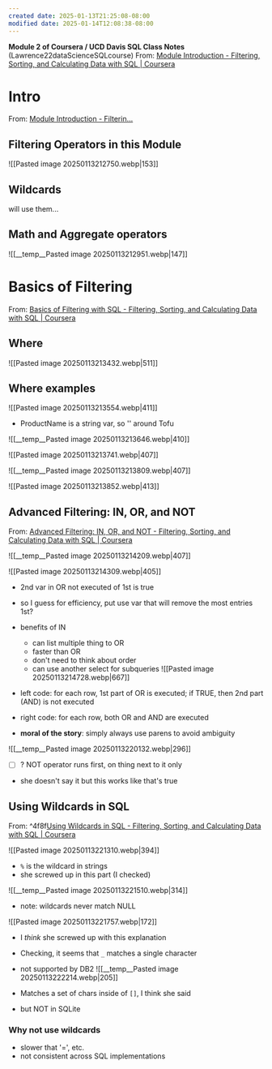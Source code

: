 ```yaml
---
created date: 2025-01-13T21:25:08-08:00
modified date: 2025-01-14T12:08:38-08:00
---
```

**Module 2 of Coursera / UCD Davis SQL Class Notes** (Lawrence22dataScienceSQLcourse)
From: [Module Introduction - Filtering, Sorting, and Calculating Data with SQL | Coursera](https://www.coursera.org/learn/sql-for-data-science/lecture/GAA9h/module-introduction)

# Intro
From: [Module Introduction - Filterin...](https://www.coursera.org/learn/sql-for-data-science/lecture/GAA9h/module-introduction)
## Filtering Operators in this Module
![[Pasted image 20250113212750.webp|153]]
## Wildcards
will use them...
## Math and Aggregate operators
![[__temp__Pasted image 20250113212951.webp|147]]

# Basics of Filtering
From: [Basics of Filtering with SQL - Filtering, Sorting, and Calculating Data with SQL | Coursera](https://www.coursera.org/learn/sql-for-data-science/lecture/ESCUo/basics-of-filtering-with-sql)
## Where 

![[Pasted image 20250113213432.webp|511]]

## Where examples
![[Pasted image 20250113213554.webp|411]]

- ProductName is a string var, so '' around Tofu

![[__temp__Pasted image 20250113213646.webp|410]]

![[Pasted image 20250113213741.webp|407]]

![[__temp__Pasted image 20250113213809.webp|407]]

![[Pasted image 20250113213852.webp|413]]

## Advanced Filtering: IN, OR, and NOT
From: [Advanced Filtering: IN, OR, and NOT - Filtering, Sorting, and Calculating Data with SQL | Coursera](https://www.coursera.org/learn/sql-for-data-science/lecture/pycB9/advanced-filtering-in-or-and-not)

![[__temp__Pasted image 20250113214209.webp|407]]

![[Pasted image 20250113214309.webp|405]]

- 2nd var in OR not executed of 1st is true
- so I guess for efficiency, put use var that will remove the most entries 1st?
- benefits of IN
	- can list multiple thing to OR
	- faster than OR
	- don't need to think about order
	- can use another select for subqueries
![[Pasted image 20250113214728.webp|667]]

- left code: for each row, 1st part of OR is executed; if TRUE, then 2nd part (AND) is not executed
- right code: for each row, both OR and AND are executed 
- **moral of the story**: simply always use parens to avoid ambiguity

![[__temp__Pasted image 20250113220132.webp|296]]

- [ ] ? NOT operator runs first, on thing next to it only
- she doesn't say it but this works like that's true

## Using Wildcards in SQL
From:  ^4f8f[Using Wildcards in SQL - Filtering, Sorting, and Calculating Data with SQL | Coursera](https://www.coursera.org/learn/sql-for-data-science/lecture/xIAow/using-wildcards-in-sql)

![[Pasted image 20250113221310.webp|394]]

- `%` is the wildcard in strings
- she screwed up in this part (I checked)

![[__temp__Pasted image 20250113221510.webp|314]]

- note: wildcards never match NULL

![[Pasted image 20250113221757.webp|172]]

- I *think* she screwed up with this explanation
- Checking, it seems that `_` matches a single character
- not supported by DB2
![[__temp__Pasted image 20250113222214.webp|205]]

- Matches a set of chars inside of `[]`, I think she said
- but NOT in SQLite
### Why not use wildcards
- slower that '=', etc.
- not consistent across SQL implementations
